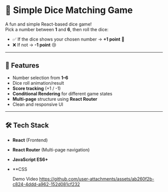 # 🎲 Simple Dice Matching Game

A fun and simple React-based dice game!  
Pick a number between **1** and **6**, then roll the dice:  
- ✅ If the dice shows your chosen number → **+1 point** 🎉  
- ❌ If not → **-1 point** 😢  

---

## 🚀 Features
- Number selection from **1–6**
- Dice roll animation/result
- **Score tracking** (+1 / -1)
- **Conditional Rendering** for different game states
- **Multi-page** structure using **React Router**
- Clean and responsive UI

---

## 🛠️ Tech Stack
- **React** (Frontend)
- **React Router** (Multi-page navigation)
- **JavaScript ES6+**
- **CSS

  Demo Video
  https://github.com/user-attachments/assets/ab260f2b-c824-4ddd-a962-152d081cf232
